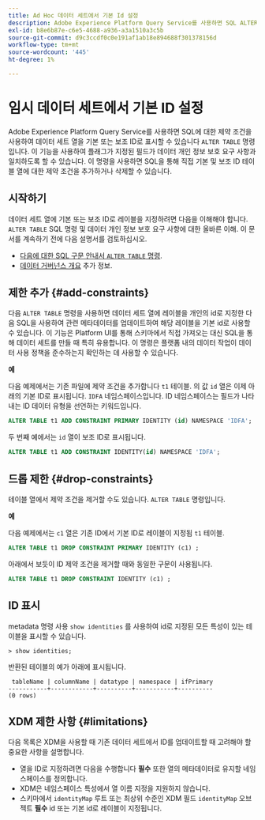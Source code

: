 ```yaml
---
title: Ad Hoc 데이터 세트에서 기본 Id 설정
description: Adobe Experience Platform Query Service를 사용하면 SQL ALTER TABLE 명령을 통해 직접 임시 스키마 데이터 세트 필드에 ID 또는 기본 ID를 설정할 수 있습니다. 이 문서에서는 ALTER TABLE 명령을 사용하여 기본 ID 또는 보조 ID를 설정하는 방법에 대해 설명합니다.
exl-id: b8e6b87e-c6e5-4688-a936-a3a1510a3c5b
source-git-commit: d9c3ccdf0c0e191af1ab18e894688f301378156d
workflow-type: tm+mt
source-wordcount: '445'
ht-degree: 1%

---
```


# 임시 데이터 세트에서 기본 ID 설정

Adobe Experience Platform Query Service를 사용하면 SQL에 대한 제약 조건을 사용하여 데이터 세트 열을 기본 또는 보조 ID로 표시할 수 있습니다 `ALTER TABLE` 명령입니다. 이 기능을 사용하여 플래그가 지정된 필드가 데이터 개인 정보 보호 요구 사항과 일치하도록 할 수 있습니다. 이 명령을 사용하면 SQL을 통해 직접 기본 및 보조 ID 테이블 열에 대한 제약 조건을 추가하거나 삭제할 수 있습니다.

## 시작하기

데이터 세트 열에 기본 또는 보조 ID로 레이블을 지정하려면 다음을 이해해야 합니다. `ALTER TABLE` SQL 명령 및 데이터 개인 정보 보호 요구 사항에 대한 올바른 이해. 이 문서를 계속하기 전에 다음 설명서를 검토하십시오.

* [다음에 대한 SQL 구문 안내서 `ALTER TABLE` 명령](../sql/syntax.md).
* [데이터 거버넌스 개요](../../data-governance/home.md) 추가 정보.

## 제한 추가 {#add-constraints}

다음 `ALTER TABLE` 명령을 사용하면 데이터 세트 열에 레이블을 개인의 id로 지정한 다음 SQL을 사용하여 관련 메타데이터를 업데이트하여 해당 레이블을 기본 id로 사용할 수 있습니다. 이 기능은 Platform UI를 통해 스키마에서 직접 가져오는 대신 SQL을 통해 데이터 세트를 만들 때 특히 유용합니다. 이 명령은 플랫폼 내의 데이터 작업이 데이터 사용 정책을 준수하는지 확인하는 데 사용할 수 있습니다.

**예**

다음 예제에서는 기존 파일에 제약 조건을 추가합니다 `t1` 테이블. 의 값 `id` 열은 이제 아래의 기본 ID로 표시됩니다. `IDFA` 네임스페이스입니다. ID 네임스페이스는 필드가 나타내는 ID 데이터 유형을 선언하는 키워드입니다.

```sql
ALTER TABLE t1 ADD CONSTRAINT PRIMARY IDENTITY (id) NAMESPACE 'IDFA';
```

두 번째 예에서는 `id` 열이 보조 ID로 표시됩니다.

```sql
ALTER TABLE t1 ADD CONSTRAINT IDENTITY(id) NAMESPACE 'IDFA';
```

## 드롭 제한 {#drop-constraints}

테이블 열에서 제약 조건을 제거할 수도 있습니다. `ALTER TABLE` 명령입니다.

**예**

다음 예제에서는 `c1` 열은 기존 ID에서 기본 ID로 레이블이 지정됨 `t1` 테이블.

```sql
ALTER TABLE t1 DROP CONSTRAINT PRIMARY IDENTITY (c1) ;
```

아래에서 보듯이 ID 제약 조건을 제거할 때와 동일한 구문이 사용됩니다.

```sql
ALTER TABLE t1 DROP CONSTRAINT IDENTITY (c1) ;
```

## ID 표시

metadata 명령 사용 `show identities` 를 사용하여 id로 지정된 모든 특성이 있는 테이블을 표시할 수 있습니다.

```shell
> show identities;
```

반환된 테이블의 예가 아래에 표시됩니다.

```console
 tableName | columnName | datatype | namespace | ifPrimary
-----------+------------+----------+-----------+----------
(0 rows)
```

## XDM 제한 사항 {#limitations}

다음 목록은 XDM을 사용할 때 기존 데이터 세트에서 ID를 업데이트할 때 고려해야 할 중요한 사항을 설명합니다.

* 열을 ID로 지정하려면 다음을 수행합니다 **필수** 또한 열의 메타데이터로 유지할 네임스페이스를 정의합니다.
* XDM은 네임스페이스 특성에서 열 이름 지정을 지원하지 않습니다.
* 스키마에서 `identityMap` 루트 또는 최상위 수준인 XDM 필드 `identityMap` 오브젝트 **필수** id 또는 기본 id로 레이블이 지정됩니다.

